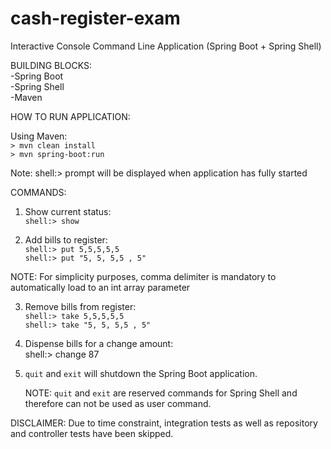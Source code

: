 # cash-register-exam
Interactive Console Command Line Application (Spring Boot + Spring Shell)

BUILDING BLOCKS:  
-Spring Boot  
-Spring Shell  
-Maven  

HOW TO RUN APPLICATION:

Using Maven:  
   `> mvn clean install`  
   `> mvn spring-boot:run`
   
Note: shell:> prompt will be displayed when application has fully started

COMMANDS:

1. Show current status:  
  `shell:> show`
  
2. Add bills to register:  
   `shell:> put 5,5,5,5,5`  
   `shell:> put "5, 5, 5,5 , 5"`

NOTE: For simplicity purposes, comma delimiter is mandatory to automatically load to an int array parameter

3. Remove bills from register:  
    `shell:> take 5,5,5,5,5`  
    `shell:> take "5, 5, 5,5 , 5"`
    
4. Dispense bills for a change amount:  
    shell:> change 87
    
5. `quit` and `exit` will shutdown the Spring Boot application.
    
    NOTE: `quit` and `exit` are reserved commands for Spring Shell and therefore can not be used as user command.

DISCLAIMER: Due to time constraint, integration tests as well as repository and controller tests have been skipped.
